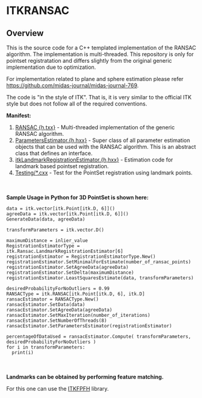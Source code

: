ITKRANSAC
=================================

Overview
--------
This is the source code for a C++ templated implementation of the RANSAC
algorithm. The implementation is multi-threaded. This repository is only for 
pointset registratation and differs slightly from the original generic implementation due to optimization. 

For implementation related to plane and sphere estimation
please refer https://github.com/midas-journal/midas-journal-769.

The code is "in the style of ITK". That is, it is very similar to the official
ITK style but does not follow all of the required conventions.

**Manifest:**

1. [RANSAC {h,txx}](./include/itkRANSAC.hxx) - Multi-threaded implementation of the generic RANSAC algorithm.
2. [ParametersEstimator.{h,hxx}](./include/itkParametersEstimator.hxx) - Super class of all parameter estimation objects
that can be used with the RANSAC algorithm. This is an abstract class that
defines an interface.
3. [itkLandmarkRegistrationEstimator.{h,hxx}](./include/itkLandmarkRegistrationEstimator.hxx) - Estimation code for landmark based pointset registration.
4. [Testing/*.cxx](./test/itkRansacTest_LandmarkRegistration) - Test for the PointSet registration using landmark points.

<br/><br/>
**Sample Usage in Python for 3D PointSet is shown here:**
```
data = itk.vector[itk.Point[itk.D, 6]]()
agreeData = itk.vector[itk.Point[itk.D, 6]]()
GenerateData(data, agreeData)

transformParameters = itk.vector.D()

maximumDistance = inlier_value
RegistrationEstimatorType = itk.Ransac.LandmarkRegistrationEstimator[6]
registrationEstimator = RegistrationEstimatorType.New()
registrationEstimator.SetMinimalForEstimate(number_of_ransac_points)
registrationEstimator.SetAgreeData(agreeData)
registrationEstimator.SetDelta(maximumDistance)
registrationEstimator.LeastSquaresEstimate(data, transformParameters)

desiredProbabilityForNoOutliers = 0.99
RANSACType = itk.RANSAC[itk.Point[itk.D, 6], itk.D]
ransacEstimator = RANSACType.New()
ransacEstimator.SetData(data)
ransacEstimator.SetAgreeData(agreeData)
ransacEstimator.SetMaxIteration(number_of_iterations)
ransacEstimator.SetNumberOfThreads(8)
ransacEstimator.SetParametersEstimator(registrationEstimator)
    
percentageOfDataUsed = ransacEstimator.Compute( transformParameters, desiredProbabilityForNoOutliers )
for i in transformParameters:
  print(i)
```

<br/><br/>
**Landmarks can be obtained by performing feature matching.**

For this one can use the [ITKFPFH](https://github.com/InsightSoftwareConsortium/ITKFPFH) library.
